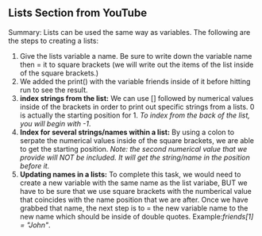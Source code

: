 ## Lists Section from YouTube ##

Summary:
Lists can be used the same way as variables. The following are the steps to creating a lists:

1. Give the lists variable a name. Be sure to write down the variable name then = it to square brackets (we will write out the items of the list inside of the square brackets.)
2. We added the print() with the variable friends inside of it before hitting run to see the result.
3. **index strings from the list:** We can use [] followed by numerical values inside of the brackets in order to print out specific strings from a lists. 0 is actually the starting position for 1. _To index from the back of the list, you will begin with -1_.
4. **Index for several strings/names within a list:** By using a colon to serpate the numerical values inside of the square brackets, we are able to get the starting position. _Note: the second numerical value that we provide will NOT be included. It will get the string/name in the position before it._
5. **Updating names in a lists:** To complete this task, we would need to create a new variable with the same name as the list variabe, BUT we have to be sure that we use square brackets with the numberical value that coincides with the name position that we are after. Once we have grabbed that name, the next step is to = the new variable name to the new name which should be inside of double quotes. Example:_friends[1] = "John"_.
